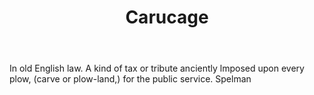 ---
title: Carucage
letter: C
permalink: "/definitions/bld-carucage.html"
body: In old English law. A kind of tax or tribute anciently lmposed upon every plow,
  (carve or plow-land,) for the public service. Spelman
published_at: '2018-07-07'
source: Black's Law Dictionary 2nd Ed (1910)
layout: post
---